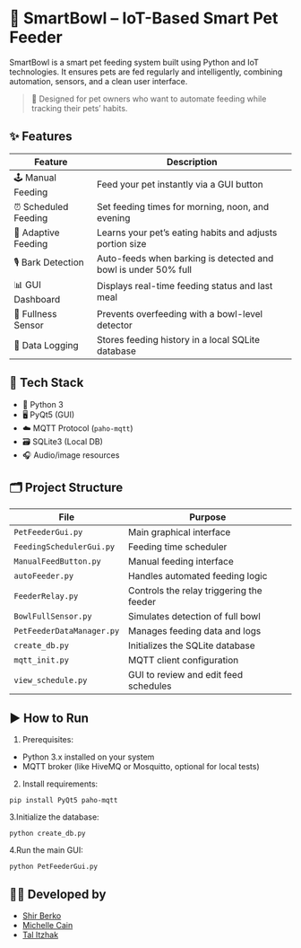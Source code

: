 # 🐶 SmartBowl – IoT-Based Smart Pet Feeder

SmartBowl is a smart pet feeding system built using Python and IoT technologies. It ensures pets are fed regularly and intelligently, combining automation, sensors, and a clean user interface.

> 🎯 Designed for pet owners who want to automate feeding while tracking their pets’ habits.

## ✨ Features

| Feature | Description |
|--------|-------------|
| 🕹️ Manual Feeding | Feed your pet instantly via a GUI button |
| ⏰ Scheduled Feeding | Set feeding times for morning, noon, and evening |
| 🧠 Adaptive Feeding | Learns your pet’s eating habits and adjusts portion size |
| 🎙️ Bark Detection | Auto-feeds when barking is detected and bowl is under 50% full |
| 📊 GUI Dashboard | Displays real-time feeding status and last meal |
| 🧪 Fullness Sensor | Prevents overfeeding with a bowl-level detector |
| 📁 Data Logging | Stores feeding history in a local SQLite database |

## 🧰 Tech Stack

- 🐍 Python 3
- 🖥️ PyQt5 (GUI)
- ☁️ MQTT Protocol (`paho-mqtt`)
- 🗃️ SQLite3 (Local DB)
- 🎧 Audio/image resources

## 🗂️ Project Structure

| File | Purpose |
|------|---------|
| `PetFeederGui.py` | Main graphical interface |
| `FeedingSchedulerGui.py` | Feeding time scheduler |
| `ManualFeedButton.py` | Manual feeding interface |
| `autoFeeder.py` | Handles automated feeding logic |
| `FeederRelay.py` | Controls the relay triggering the feeder |
| `BowlFullSensor.py` | Simulates detection of full bowl |
| `PetFeederDataManager.py` | Manages feeding data and logs |
| `create_db.py` | Initializes the SQLite database |
| `mqtt_init.py` | MQTT client configuration |
| `view_schedule.py` | GUI to review and edit feed schedules |



## ▶️ How to Run

1. Prerequisites:
- Python 3.x installed on your system  
- MQTT broker (like HiveMQ or Mosquitto, optional for local tests)
2. Install requirements:
```
pip install PyQt5 paho-mqtt
```
3.Initialize the database:
```
python create_db.py
```
4.Run the main GUI:
```
python PetFeederGui.py
```
## 👩‍💻 Developed by

- [Shir Berko](https://github.com/ShirBerko)  
- [Michelle Cain](https://github.com/michellecain31)  
- [Tal Itzhak](https://github.com/TalItzhak3)

